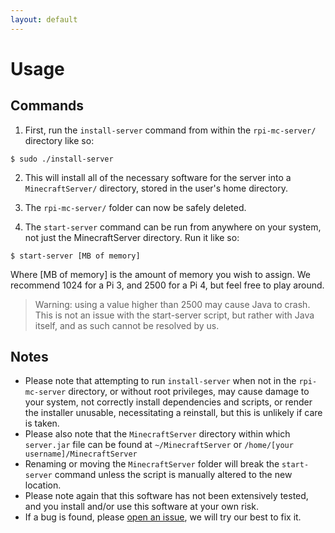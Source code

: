 ```yaml
---
layout: default
---
```


# Usage

## Commands

1. First, run the `install-server` command from within the `rpi-mc-server/` directory like so:

```
$ sudo ./install-server
```

2. This will install all of the necessary software for the server into a `MinecraftServer/` directory, stored in the user's home directory.

3. The `rpi-mc-server/` folder can now be safely deleted.

4. The `start-server` command can be run from anywhere on your system, not just the MinecraftServer directory. Run it like so:

```
$ start-server [MB of memory]
```

Where [MB of memory] is the amount of memory you wish to assign. We recommend 1024 for a Pi 3, and 2500 for a Pi 4, but feel free to play around.

> Warning: using a value higher than 2500 may cause Java to crash. This is not an issue with the start-server script, but rather with Java itself, and as such cannot be resolved by us.

## Notes

-   Please note that attempting to run `install-server` when not in the `rpi-mc-server` directory, or without root privileges, may cause damage to your system, not correctly install dependencies and scripts, or render the installer unusable, necessitating a reinstall, but this is unlikely if care is taken.
-   Please also note that the `MinecraftServer` directory within which `server.jar` file can be found at `~/MinecraftServer` or `/home/[your username]/MinecraftServer`
-   Renaming or moving the `MinecraftServer` folder will break the `start-server` command unless the script is manually altered to the new location.
-   Please note again that this software has not been extensively tested, and you install and/or use this software at your own risk.
-   If a bug is found, please <a href="https://github.com/ThamesDev/rpi-mc-server/issues/new" target="_blank">open an issue</a>, we will try our best to fix it.
